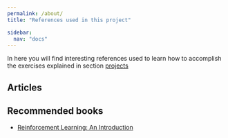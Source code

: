 ```yaml
---
permalink: /about/
title: "References used in this project"

sidebar:
  nav: "docs"
---
```


In here you will find interesting references used to learn how to accomplish the exercises explained in section [projects](projects)

## Articles





## Recommended books

- [Reinforcement Learning: An Introduction](https://www.amazon.es/Reinforcement-Learning-Introduction-Richard-Sutton/dp/0262039249)


